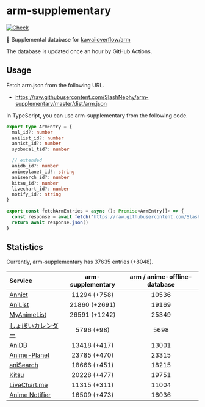 # arm-supplementary

[![Check](https://github.com/SlashNephy/arm-supplementary/actions/workflows/check-node.yml/badge.svg)](https://github.com/SlashNephy/arm-supplementary/actions/workflows/check-node.yml)

💊 Supplemental database for [kawaiioverflow/arm](https://github.com/kawaiioverflow/arm)

The database is updated once an hour by GitHub Actions.

## Usage

Fetch arm.json from the following URL.

- https://raw.githubusercontent.com/SlashNephy/arm-supplementary/master/dist/arm.json

In TypeScript, you can use arm-supplementary from the following code.

```TypeScript
export type ArmEntry = {
  mal_id?: number
  anilist_id?: number
  annict_id?: number
  syobocal_tid?: number

  // extended
  anidb_id?: number
  animeplanet_id?: string
  anisearch_id?: number
  kitsu_id?: number
  livechart_id?: number
  notify_id?: string
}

export const fetchArmEntries = async (): Promise<ArmEntry[]> => {
  const response = await fetch('https://raw.githubusercontent.com/SlashNephy/arm-supplementary/master/dist/arm.json')
  return await response.json()
}
```

## Statistics

Currently, arm-supplementary has 37635 entries (+8048).

| Service                                     | arm-supplementary | arm / anime-offline-database |
| :------------------------------------------ | :---------------: | :--------------------------: |
| [Annict](https://annict.com)                |   11294 (+758)    |            10536             |
| [AniList](https://anilist.co)               |   21860 (+2691)   |            19169             |
| [MyAnimeList](https://myanimelist.net)      |   26591 (+1242)   |            25349             |
| [しょぼいカレンダー](https://cal.syoboi.jp) |    5796 (+98)     |             5698             |
| [AniDB](https://anidb.net)                  |   13418 (+417)    |            13001             |
| [Anime-Planet](https://anime-planet.com)    |   23785 (+470)    |            23315             |
| [aniSearch](https://anisearch.com)          |   18666 (+451)    |            18215             |
| [Kitsu](https://kitsu.io)                   |   20228 (+477)    |            19751             |
| [LiveChart.me](https://livechart.me)        |   11315 (+311)    |            11004             |
| [Anime Notifier](https://notify.moe)        |   16509 (+473)    |            16036             |
